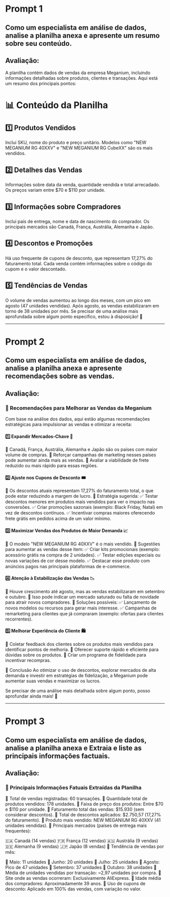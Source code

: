 # Prompt 1
## Como um especialista em análise de dados, analise a planilha anexa e apresente um resumo sobre seu conteúdo.

## Avaliação: 
A planilha contém dados de vendas da empresa Meganium, incluindo informações detalhadas sobre produtos, clientes e transações. Aqui está um resumo dos principais pontos:

# 📊 Conteúdo da Planilha
## 1️⃣ Produtos Vendidos

Inclui SKU, nome do produto e preço unitário.
Modelos como "NEW MEGANIUM RG 40XXV" e "NEW MEGANIUM RG CubeXX" são os mais vendidos.
## 2️⃣ Detalhes das Vendas

Informações sobre data da venda, quantidade vendida e total arrecadado.
Os preços variam entre $70 e $110 por unidade.
## 3️⃣ Informações sobre Compradores

Inclui país de entrega, nome e data de nascimento do comprador.
Os principais mercados são Canadá, França, Austrália, Alemanha e Japão.
## 4️⃣ Descontos e Promoções

Há uso frequente de cupons de desconto, que representam 17,27% do faturamento total.
Cada venda contém informações sobre o código do cupom e o valor descontado.
## 5️⃣ Tendências de Vendas

O volume de vendas aumentou ao longo dos meses, com um pico em agosto (47 unidades vendidas).
Após agosto, as vendas estabilizaram em torno de 38 unidades por mês.
Se precisar de uma análise mais aprofundada sobre algum ponto específico, estou à disposição! 🚀




---
# Prompt 2
## Como um especialista em análise de dados, analise a planilha anexa e apresente recomendações sobre as vendas.

## Avaliação: 

### 📌 Recomendações para Melhorar as Vendas da Meganium
Com base na análise dos dados, aqui estão algumas recomendações estratégicas para impulsionar as vendas e otimizar a receita:

#### 1️⃣ Expandir Mercados-Chave 📍
🔹 Canadá, França, Austrália, Alemanha e Japão são os países com maior volume de compras.
🔹 Reforçar campanhas de marketing nesses países pode aumentar ainda mais as vendas.
🔹 Avaliar a viabilidade de frete reduzido ou mais rápido para essas regiões.

#### 2️⃣ Ajuste nos Cupons de Desconto 🎟️
🔹 Os descontos atuais representam 17,27% do faturamento total, o que pode estar reduzindo a margem de lucro.
🔹 Estratégia sugerida:
✅ Testar descontos menores em produtos mais vendidos para ver o impacto nas conversões.
✅ Criar promoções sazonais (exemplo: Black Friday, Natal) em vez de descontos contínuos.
✅ Incentivar compras maiores oferecendo frete grátis em pedidos acima de um valor mínimo.

#### 3️⃣ Maximizar Vendas dos Produtos de Maior Demanda 📈
🔹 O modelo "NEW MEGANIUM RG 40XXV" é o mais vendido.
🔹 Sugestões para aumentar as vendas desse item:
✅ Criar kits promocionais (exemplo: acessório grátis na compra de 2 unidades).
✅ Testar edições especiais ou novas variações de cor desse modelo.
✅ Destacar esse produto com anúncios pagos nas principais plataformas de e-commerce.

#### 4️⃣ Atenção à Estabilização das Vendas 📉
🔹 Houve crescimento até agosto, mas as vendas estabilizaram em setembro e outubro.
🔹 Isso pode indicar um mercado saturado ou falta de novidade para atrair novos compradores.
🔹 Soluções possíveis:
✅ Lançamento de novos modelos ou recursos para gerar mais interesse.
✅ Campanhas de remarketing para clientes que já compraram (exemplo: ofertas para clientes recorrentes).

#### 5️⃣ Melhorar Experiência do Cliente 🛍️
🔹 Coletar feedback dos clientes sobre os produtos mais vendidos para identificar pontos de melhoria.
🔹 Oferecer suporte rápido e eficiente para dúvidas sobre os produtos.
🔹 Criar um programa de fidelidade para incentivar recompras.

📢 Conclusão
Ao otimizar o uso de descontos, explorar mercados de alta demanda e investir em estratégias de fidelização, a Meganium pode aumentar suas vendas e maximizar os lucros.

Se precisar de uma análise mais detalhada sobre algum ponto, posso aprofundar ainda mais! 🚀



---
# Prompt 3
## Como um especialista em análise de dados, analise a planilha anexa e Extraia e liste as principais informações factuais.


## Avaliação: 
### 📌 Principais Informações Fatuais Extraídas da Planilha
🔹 Total de vendas registradas: 60 transações.
🔹 Quantidade total de produtos vendidos: 178 unidades.
🔹 Faixa de preço dos produtos: Entre $70 e $110 por unidade.
🔹 Faturamento total das vendas: $15.930 (sem considerar descontos).
🔹 Total de descontos aplicados: $2.750,57 (17,27% do faturamento).
🔹 Produto mais vendido: NEW MEGANIUM RG 40XXV (41 unidades vendidas).
🔹 Principais mercados (países de entrega mais frequentes):

🇨🇦 Canadá (14 vendas)
🇫🇷 França (12 vendas)
🇦🇺 Austrália (9 vendas)
🇩🇪 Alemanha (9 vendas)
🇯🇵 Japão (8 vendas)
🔹 Tendência de vendas por mês:

📅 Maio: 11 unidades
📅 Junho: 20 unidades
📅 Julho: 25 unidades
📅 Agosto: Pico de 47 unidades
📅 Setembro: 37 unidades
📅 Outubro: 38 unidades
🔹 Média de unidades vendidas por transação: ~2,97 unidades por compra.
🔹 Site onde as vendas ocorreram: Exclusivamente AliExpress.
🔹 Idade média dos compradores: Aproximadamente 39 anos.
🔹 Uso de cupons de desconto: Aplicado em 100% das vendas, com variação no valor.
